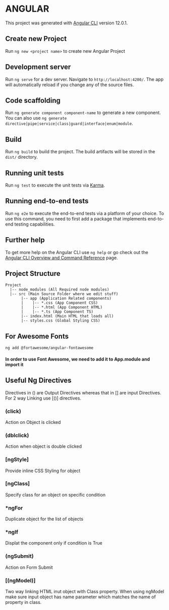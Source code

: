 # ANGULAR

This project was generated with [Angular CLI](https://github.com/angular/angular-cli) version 12.0.1.

## Create new Project
  
Run `ng new <project name>` to create new Angular Project
  
## Development server

Run `ng serve` for a dev server. Navigate to `http://localhost:4200/`. The app will automatically reload if you change any of the source files.

## Code scaffolding

Run `ng generate component component-name` to generate a new component. You can also use `ng generate directive|pipe|service|class|guard|interface|enum|module`.

## Build

Run `ng build` to build the project. The build artifacts will be stored in the `dist/` directory.

## Running unit tests

Run `ng test` to execute the unit tests via [Karma](https://karma-runner.github.io).

## Running end-to-end tests

Run `ng e2e` to execute the end-to-end tests via a platform of your choice. To use this command, you need to first add a package that implements end-to-end testing capabilities.

## Further help

To get more help on the Angular CLI use `ng help` or go check out the [Angular CLI Overview and Command Reference](https://angular.io/cli) page.

## Project Structure
```
Project
  |-- node_modules (All Required node modules)
  |-- src (Main Source Folder where we edit stuff)
       |-- app (Application Related components)
       |    |-- *.css (App Component CSS)
       |    |-- *.html (App Component HTML)
       |    |-- *.ts (App Component TS)
       |-- index.html (Main HTML that loads all) 
       |-- styles.css (Global Styling CSS)
```
  
## For Awesome Fonts
```
ng add @fortawesome/angular-fontawesome
```
  
#### In order to use Font Awesome, we need to add it to App.module and import it
  
## Useful Ng Directives
Directives in () are Output Directives whereas that in [] are input Directives. For 2 way Linking use [()] directives.  
  
### (click) 
Action on Object is clicked
  
### (dblclick)
Action when object is double clicked
  
### [ngStyle]
Provide inline CSS Styling for object
  
### [ngClass]
Specify class for an object on specific condition
  
### *ngFor
Duplicate object for the list of objects
  
### *ngIf
Displat the component only if condition is True
  
### (ngSubmit)
Action on Form Submit
  
### [(ngModel)]
Two way linking HTML inut object with Class property. When using ngModel make sure input object has name parameter which matches the name of property in class.